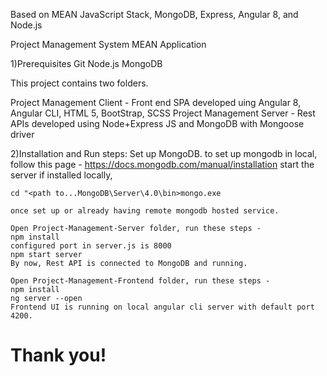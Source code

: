 
Based on MEAN JavaScript Stack, MongoDB, Express, Angular 8, and Node.js

Project Management System MEAN Application

1)Prerequisites
    Git
    Node.js
    MongoDB

  This project contains two folders.

  Project Management Client - Front end SPA developed uing Angular 8, Angular CLI, HTML 5, BootStrap, SCSS
  Project Management Server - Rest APIs developed using Node+Express JS and MongoDB with Mongoose driver

2)Installation and Run steps:
    Set up MongoDB. to set up mongodb in local, follow this page - https://docs.mongodb.com/manual/installation
    start the server if installed locally,

    cd "<path to...MongoDB\Server\4.0\bin>mongo.exe

    once set up or already having remote mongodb hosted service.

    Open Project-Management-Server folder, run these steps -
    npm install
    configured port in server.js is 8000
    npm start server
    By now, Rest API is connected to MongoDB and running.

    Open Project-Management-Frontend folder, run these steps -
    npm install
    ng server --open
    Frontend UI is running on local angular cli server with default port 4200.

# Thank you!
